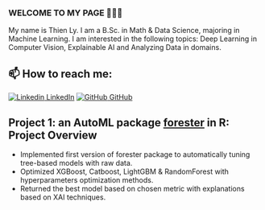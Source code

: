 ### WELCOME TO MY PAGE 👋👋👋
My name is Thien Ly. I am a B.Sc. in Math & Data Science, majoring in Machine Learning. I am interested in the following topics: Deep Learning in Computer Vision, Explainable AI and Analyzing Data in domains. <br>
## 📫 How to reach me: 
[![Linkedin](https://i.stack.imgur.com/gVE0j.png) LinkedIn](https://www.linkedin.com/in/hthienly/) [![GitHub](https://i.stack.imgur.com/tskMh.png) GitHub](https://github.com/lhthien09) <br>

## Project 1: an AutoML package [**forester**](https://github.com/ModelOriented/forester) in R: Project Overview
* Implemented first version of forester package to automatically tuning tree-based models with raw data.
* Optimized XGBoost, Catboost, LightGBM & RandomForest with hyperparameters optimization methods.
* Returned the best model based on chosen metric with explanations based on XAI techniques.

